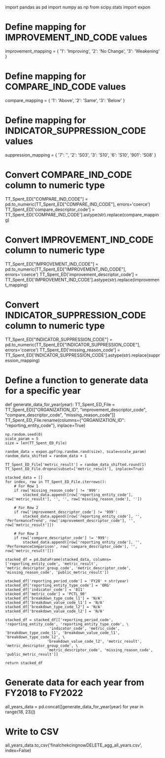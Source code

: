 import pandas as pd
import numpy as np
from scipy.stats import expon

# Define mapping for IMPROVEMENT_IND_CODE values
improvement_mapping = {
    '1': 'Improving',
    '2': 'No Change',
    '3': 'Weakening'
}

# Define mapping for COMPARE_IND_CODE values
compare_mapping = {
    '1': 'Above',
    '2': 'Same',
    '3': 'Below'
}

# Define mapping for INDICATOR_SUPPRESSION_CODE values 
suppression_mapping = {
    '7': '',
    '2': 'S03',
    '3': 'S10',
    '6': 'S10',
    '901': 'S08'
}

# Convert COMPARE_IND_CODE column to numeric type
TT_Spent_ED["COMPARE_IND_CODE"] = pd.to_numeric(TT_Spent_ED["COMPARE_IND_CODE"], errors='coerce')
TT_Spent_ED['compare_descriptor_code'] = TT_Spent_ED['COMPARE_IND_CODE'].astype(str).replace(compare_mapping)

# Convert IMPROVEMENT_IND_CODE column to numeric type
TT_Spent_ED["IMPROVEMENT_IND_CODE"] = pd.to_numeric(TT_Spent_ED["IMPROVEMENT_IND_CODE"], errors='coerce')
TT_Spent_ED['improvement_descriptor_code'] = TT_Spent_ED['IMPROVEMENT_IND_CODE'].astype(str).replace(improvement_mapping)

# Convert INDICATOR_SUPPRESSION_CODE column to numeric type
TT_Spent_ED["INDICATOR_SUPPRESSION_CODE"] = pd.to_numeric(TT_Spent_ED["INDICATOR_SUPPRESSION_CODE"], errors='coerce')
TT_Spent_ED['missing_reason_code'] = TT_Spent_ED['INDICATOR_SUPPRESSION_CODE'].astype(str).replace(suppression_mapping)

# Define a function to generate data for a specific year
def generate_data_for_year(year):
    TT_Spent_ED_File = TT_Spent_ED[["ORGANIZATION_ID", "improvement_descriptor_code", "compare_descriptor_code", "missing_reason_code"]]
    TT_Spent_ED_File.rename(columns={"ORGANIZATION_ID": "reporting_entity_code"}, inplace=True)

    np.random.seed(0)
    scale_param = 5
    size = len(TT_Spent_ED_File)

    random_data = expon.ppf(np.random.rand(size), scale=scale_param)
    random_data_shifted = random_data + 1

    TT_Spent_ED_File['metric_result'] = random_data_shifted.round(1)
    TT_Spent_ED_File.dropna(subset=['metric_result'], inplace=True)

    stacked_data = []
    for index, row in TT_Spent_ED_File.iterrows():
        # For Row 1
        if row['missing_reason_code'] != '999':
            stacked_data.append([row['reporting_entity_code'], row['metric_result'], '', '', row['missing_reason_code'], ''])
        
        # For Row 2
        if row['improvement_descriptor_code'] != '999':
            stacked_data.append([row['reporting_entity_code'], '', 'PerformanceTrend', row['improvement_descriptor_code'], '', row['metric_result']])
        
        # For Row 3
        if row['compare_descriptor_code'] != '999':
            stacked_data.append([row['reporting_entity_code'], '', 'PerformanceComparison', row['compare_descriptor_code'], '', row['metric_result']])

    stacked_df = pd.DataFrame(stacked_data, columns=['reporting_entity_code', 'metric_result', 'metric_descriptor_group_code', 'metric_descriptor_code', 'missing_reason_code', 'public_metric_result'])

    stacked_df['reporting_period_code'] = 'FY20' + str(year)
    stacked_df['reporting_entity_type_code'] = 'ORG'
    stacked_df['indicator_code'] = '811'
    stacked_df['metric_code'] = 'PCTL_90'
    stacked_df['breakdown_type_code_l1'] = 'N/A'
    stacked_df['breakdown_value_code_l1'] = 'N/A'
    stacked_df['breakdown_type_code_l2'] = 'N/A'
    stacked_df['breakdown_value_code_l2'] = 'N/A'

    stacked_df = stacked_df[['reporting_period_code', 'reporting_entity_code', 'reporting_entity_type_code', \
                        'indicator_code', 'metric_code', 'breakdown_type_code_l1', 'breakdown_value_code_l1', 'breakdown_type_code_l2', \
                       'breakdown_value_code_l2', 'metric_result', 'metric_descriptor_group_code', \
                       'metric_descriptor_code', 'missing_reason_code', 'public_metric_result']]

    return stacked_df

# Generate data for each year from FY2018 to FY2022
all_years_data = pd.concat([generate_data_for_year(year) for year in range(18, 23)])

# Write to CSV
all_years_data.to_csv('finalchekcingnowDELETE_agg_all_years.csv', index=False)
